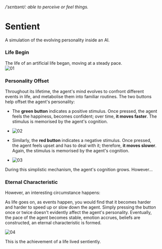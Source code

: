 
###### /ˈsɛntɪənt/: able to perceive or feel things.  
# Sentient  

A simulation of the evolving personality inside an AI.   


### Life Begin
The life of an artificial life began, moving at a steady pace.  
![01](https://github.com/msc-creative-computing/p-comp-week-1-labs-jasper-zheng/blob/main/src/01-min.gif?raw=true)  

### Personality Offset
Throughout its lifetime, the agent's mind evolves to confront different events in life, and metabolise them into familiar routines. The two buttons help offset the agent's personality:
 * The **green button** indicates a positive stimulus. Once pressed, the agent feels the happiness, becomes confident; over time, **it moves faster**. The stimulus is memorised by the agent's cognition.  

 * ![02](https://github.com/msc-creative-computing/p-comp-week-1-labs-jasper-zheng/blob/main/src/02-min.gif?raw=true)  

 * Similarly, the **red button** indicates a negative stimulus. Once pressed, the agent feels upset and has to deal with it; therefore, **it moves slower**. Again, the stimulus is memorised by the agent's cognition.  
 * ![03](https://github.com/msc-creative-computing/p-comp-week-1-labs-jasper-zheng/blob/main/src/03-min.gif?raw=true)  

During this simplistic mechanism, the agent's cognition grows. However... 

### Eternal Characteristic  

However, an interesting circumstance happens:   

As life goes on, as events happen, you would find that it becomes harder and harder to speed up or slow down the agent. Simply pressing the button once or twice doesn't evidently affect the agent's personality. Eventually, the pace of the agent becomes stable, emotion accrues, beliefs are constructed, an eternal characteristic is formed.  

![04](https://github.com/msc-creative-computing/p-comp-week-1-labs-jasper-zheng/blob/main/src/04-min.gif?raw=true)    

This is the achievement of a life lived sentiently.
